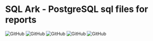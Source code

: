 # SQL Ark - PostgreSQL sql files for reports
 ![GitHub](<https://img.shields.io/github/license/mikeybob/sqlArk?style=flat-square>) ![GitHub](<https://img.shields.io/github/package-json/v/mikeybob/sqlArk?style=flat-square>) ![GitHub](<https://img.shields.io/github/stars/mikeybob/sqlArk?style=flat-square>) ![GitHub](<https://img.shields.io/github/issues-raw/mikeybob/sqlArk?style=flat-square>) ![GitHub](<https://img.shields.io/github/issues-closed-raw/mikeybob/sqlArk?style=flat-square>)

